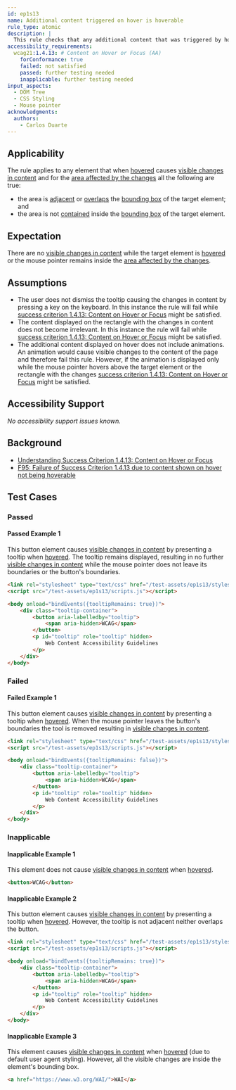 ```yaml
---
id: ep1s13
name: Additional content triggered on hover is hoverable
rule_type: atomic
description: |
  This rule checks that any additional content that was triggered by hovering an element remains available to the user while the mouse pointer is over the element or the additional content
accessibility_requirements:
  wcag21:1.4.13: # Content on Hover or Focus (AA)
    forConformance: true
    failed: not satisfied
    passed: further testing needed
    inapplicable: further testing needed
input_aspects:
  - DOM Tree
  - CSS Styling
  - Mouse pointer
acknowledgments:
  authors:
    - Carlos Duarte
---
```


## Applicability

The rule applies to any element that when [hovered][] causes [visible changes in content][] and for the [area affected by the changes][area affected by visible changes] all the following are true:

- the area is [adjacent][adjacent areas] or [overlaps][overlapping areas] the [bounding box][] of the target element; and
- the area is not [contained][] inside the [bounding box][] of the target element.

## Expectation

There are no [visible changes in content][] while the target element is [hovered][] or the mouse pointer remains inside the [area affected by the changes][area affected by visible changes].

## Assumptions

- The user does not dismiss the tooltip causing the changes in content by pressing a key on the keyboard. In this instance the rule will fail while [success criterion 1.4.13: Content on Hover or Focus][sc1.4.13] might be satisfied.
- The content displayed on the rectangle with the changes in content does not become irrelevant. In this instance the rule will fail while [success criterion 1.4.13: Content on Hover or Focus][sc1.4.13] might be satisfied.
- The additional content displayed on hover does not include animations. An animation would cause visible changes to the content of the page and therefore fail this rule. However, if the animation is displayed only while the mouse pointer hovers above the target element or the rectangle with the changes [success criterion 1.4.13: Content on Hover or Focus][sc1.4.13] might be satisfied.

## Accessibility Support

_No accessibility support issues known._

## Background

- [Understanding Success Criterion 1.4.13: Content on Hover or Focus][sc1.4.13]
- [F95: Failure of Success Criterion 1.4.13 due to content shown on hover not being hoverable](https://www.w3.org/WAI/WCAG21/Techniques/failures/F95)

## Test Cases

### Passed

#### Passed Example 1

This button element causes [visible changes in content][] by presenting a tooltip when [hovered][]. The tooltip remains displayed, resulting in no further [visible changes in content][] while the mouse pointer does not leave its boundaries or the button's boundaries.

```html
<link rel="stylesheet" type="text/css" href="/test-assets/ep1s13/styles.css" />
<script src="/test-assets/ep1s13/scripts.js"></script>

<body onload="bindEvents({tooltipRemains: true})">
	<div class="tooltip-container">
		<button aria-labelledby="tooltip">
			<span aria-hidden>WCAG</span>
		</button>
		<p id="tooltip" role="tooltip" hidden>
			Web Content Accessibility Guidelines
		</p>
	</div>
</body>
```

### Failed

#### Failed Example 1

This button element causes [visible changes in content][] by presenting a tooltip when [hovered][]. When the mouse pointer leaves the button's boundaries the tool is removed resulting in [visible changes in content][].

```html
<link rel="stylesheet" type="text/css" href="/test-assets/ep1s13/styles.css" />
<script src="/test-assets/ep1s13/scripts.js"></script>

<body onload="bindEvents({tooltipRemains: false})">
	<div class="tooltip-container">
		<button aria-labelledby="tooltip">
			<span aria-hidden>WCAG</span>
		</button>
		<p id="tooltip" role="tooltip" hidden>
			Web Content Accessibility Guidelines
		</p>
	</div>
</body>
```

### Inapplicable

#### Inapplicable Example 1

This element does not cause [visible changes in content][] when [hovered][].

```html
<button>WCAG</button>
```

#### Inapplicable Example 2

This button element causes [visible changes in content][] by presenting a tooltip when [hovered][]. However, the tooltip is not adjacent neither overlaps the button.

```html
<link rel="stylesheet" type="text/css" href="/test-assets/ep1s13/stylesbad.css" />
<script src="/test-assets/ep1s13/scripts.js"></script>

<body onload="bindEvents({tooltipRemains: true})">
	<div class="tooltip-container">
		<button aria-labelledby="tooltip">
			<span aria-hidden>WCAG</span>
		</button>
		<p id="tooltip" role="tooltip" hidden>
			Web Content Accessibility Guidelines
		</p>
	</div>
</body>
```

#### Inapplicable Example 3

This element causes [visible changes in content][] when [hovered][] (due to default user agent styling). However, all the visible changes are inside the element's bounding box.

```html
<a href="https://www.w3.org/WAI/">WAI</a>
```


[adjacent areas]: #adjacent-areas 'Definition of adjacent areas'
[area affected by visible changes]: #area-affected-visible-changes 'Definition of area affected by visible changes'
[bounding box]: https://www.w3.org/TR/css-ui-3/#valdef-box-sizing-border-box
[contained]: #contained-area 'Definition of contained area'
[hovered]: #hovered 'Definition of hovered'
[overlapping areas]: #overlapping-areas 'Definition of overlapping areas'
[sc1.4.13]: https://www.w3.org/WAI/WCAG21/Understanding/content-on-hover-or-focus.html 'Understanding Success Criterion 1.4.13: Content on Hover or Focus, July 24, 2020'
[visible changes in content]: #visible-changes-in-content 'Definition of visible changes in content'
